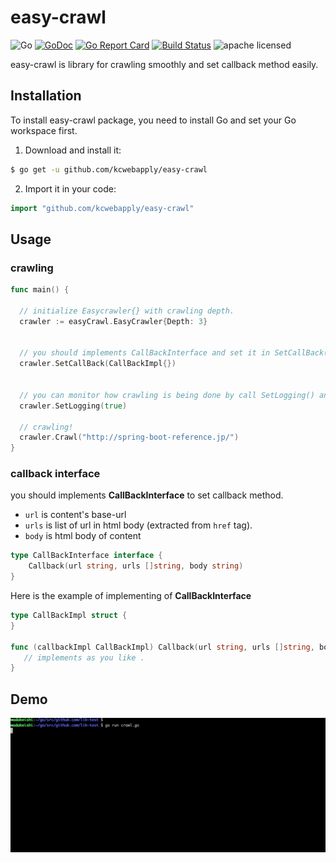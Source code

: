 # easy-crawl
![Go](https://img.shields.io/badge/Language-Go-6699FF.svg)
[![GoDoc](https://godoc.org/github.com/kcwebapply/easy-crawl?status.svg)](https://godoc.org/github.com/kcwebapply/easy-crawl)
[![Go Report Card](https://goreportcard.com/badge/github.com/kcwebapply/easy-crawl)](https://goreportcard.com/report/github.com/kcwebapply/easy-crawl)
[![Build Status](https://travis-ci.org/kcwebapply/easy-crawl.svg)](https://travis-ci.org/kcwebapply/easy-crawl)
![apache licensed](https://img.shields.io/badge/License-Apache_2.0-d94c32.svg)

easy-crawl is library for crawling smoothly and set callback method easily.

## Installation

To install easy-crawl package, you need to install Go and set your Go workspace first.

1. Download and install it:

```sh
$ go get -u github.com/kcwebapply/easy-crawl
```

2. Import it in your code:

```go
import "github.com/kcwebapply/easy-crawl"
```


## Usage
### crawling
```Go
func main() {

  // initialize Easycrawler{} with crawling depth.
  crawler := easyCrawl.EasyCrawler{Depth: 3}


  // you should implements CallBackInterface and set it in SetCallBack() method.
  crawler.SetCallBack(CallBackImpl{})


  // you can monitor how crawling is being done by call SetLogging() and set `true`.
  crawler.SetLogging(true)

  // crawling!
  crawler.Crawl("http://spring-boot-reference.jp/")
}


```

### callback interface
you should implements __CallBackInterface__ to set callback method.
- `url` is content's base-url
- `urls` is list of url in html body (extracted from `href` tag).
- `body` is html body of content
```Go
type CallBackInterface interface {
	Callback(url string, urls []string, body string)
}
```

Here is the example of implementing of __CallBackInterface__
```Go
type CallBackImpl struct {
}

func (callbackImpl CallBackImpl) Callback(url string, urls []string, body string) {
   // implements as you like .
}
```

## Demo
![sample-demo](image/demo-image.gif)
